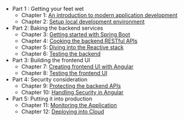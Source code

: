 * Part 1 : Getting your feet wet
  * Chapter 1: [An introduction to modern application development](./ch1)
  * Chapter 2: [Setup local development environment](./ch2)
* Part 2: Baking the backend services
  * Chapter 3: [Getting  started with Spring Boot](./ch3)
  * Chapter 4: [Cooking the backend RESTful APIs](./ch4)
  * Chapter 5:  [Diving into the Reactive stack](./ch5)
  * Chapter 6: [Testing the backend](./ch6)
* Part 3: Building the frontend UI
  * Chapter 7: [Creating frontend UI with Angular](./ch7)
  * Chapter 8: [Testing the frontend UI](./ch8)
* Part 4: Security consideration
  * Chapter 9: [Protecting the backend APIs](./ch9)
  * Chapter 10: [Handling  Security in Angular](./ch10)
* Part 5:  Putting it into production
  * Chapter 11:  [Monitoring the Application](./ch11)
  * Chapter 12: [Deploying into Cloud](./ch12)

​    

​    

​    

​    